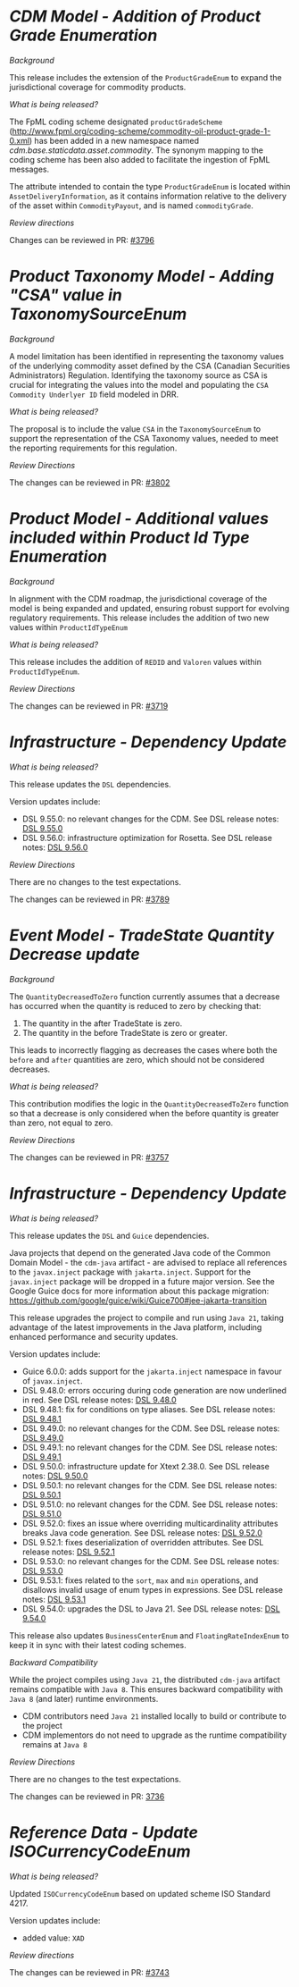 # _CDM Model - Addition of Product Grade Enumeration_

_Background_

This release includes the extension of the `ProductGradeEnum` to expand the jurisdictional coverage for commodity products.

_What is being released?_

The FpML coding scheme designated `productGradeScheme` (http://www.fpml.org/coding-scheme/commodity-oil-product-grade-1-0.xml) has been added in a new namespace named _cdm.base.staticdata.asset.commodity_. The synonym mapping to the coding scheme has been also added to facilitate the ingestion of FpML messages.

The attribute intended to contain the type `ProductGradeEnum` is located within `AssetDeliveryInformation`, as it contains information relative to the delivery of the asset within `CommodityPayout`, and is named `commodityGrade`.

_Review directions_

Changes can be reviewed in PR: [#3796](https://github.com/finos/common-domain-model/pull/3796)

# _Product Taxonomy Model - Adding "CSA" value in TaxonomySourceEnum_

_Background_

A model limitation has been identified in representing the taxonomy values of the underlying commodity asset defined by the CSA (Canadian Securities Administrators) Regulation. Identifying the taxonomy source as CSA is crucial for integrating the values into the model and populating the `CSA Commodity Underlyer ID` field modeled in DRR.

_What is being released?_

The proposal is to include the value `CSA` in the `TaxonomySourceEnum` to support the representation of the CSA Taxonomy values, needed to meet the reporting requirements for this regulation.

_Review Directions_

The changes can be reviewed in PR: [#3802](https://github.com/finos/common-domain-model/pull/3802)

# _Product Model - Additional values included within Product Id Type Enumeration_

_Background_

In alignment with the CDM roadmap, the jurisdictional coverage of the model is being expanded and updated, ensuring robust support for evolving regulatory requirements. This release includes the addition of two new values within `ProductIdTypeEnum`

_What is being released?_

This release includes the addition of `REDID` and `Valoren` values within `ProductIdTypeEnum`.

_Review Directions_

The changes can be reviewed in PR: [#3719](https://github.com/finos/common-domain-model/pull/3719)

# _Infrastructure - Dependency Update_

_What is being released?_

This release updates the `DSL` dependencies.

Version updates include:
- DSL 9.55.0: no relevant changes for the CDM. See DSL release notes: [DSL 9.55.0](https://github.com/finos/rune-dsl/releases/tag/9.55.0)
- DSL 9.56.0: infrastructure optimization for Rosetta. See DSL release notes: [DSL 9.56.0](https://github.com/finos/rune-dsl/releases/tag/9.56.0)


_Review Directions_

There are no changes to the test expectations.

The changes can be reviewed in PR: [#3789](https://github.com/finos/common-domain-model/pull/3789) 

# _Event Model - TradeState Quantity Decrease update_

_Background_

The `QuantityDecreasedToZero` function currently assumes that a decrease has occurred when the quantity is reduced to zero by checking that:

1. The quantity in the after TradeState is zero.
2. The quantity in the before TradeState is zero or greater.

This leads to incorrectly flagging as decreases the cases where both the `before` and `after` quantities are zero, which should not be considered decreases.

_What is being released?_

This contribution modifies the logic in the `QuantityDecreasedToZero` function so that a decrease is only considered when the before quantity is greater than zero, not equal to zero.

_Review Directions_

The changes can be reviewed in PR: [#3757](https://github.com/finos/common-domain-model/pull/3757)

# _Infrastructure - Dependency Update_

_What is being released?_

This release updates the `DSL` and `Guice` dependencies.

Java projects that depend on the generated Java code of the Common Domain Model - the `cdm-java` artifact - are advised to replace all references to the `javax.inject` package with `jakarta.inject`. Support for the `javax.inject` package will be dropped in a future major version. See the Google Guice docs for more information about this package migration: https://github.com/google/guice/wiki/Guice700#jee-jakarta-transition

This release upgrades the project to compile and run using `Java 21`, taking advantage of the latest improvements in the Java platform, including enhanced performance and security updates.

Version updates include:
- Guice 6.0.0: adds support for the `jakarta.inject` namespace in favour of `javax.inject`.
- DSL 9.48.0: errors occuring during code generation are now underlined in red. See DSL release notes: [DSL 9.48.0](https://github.com/finos/rune-dsl/releases/tag/9.48.0)
- DSL 9.48.1: fix for conditions on type aliases. See DSL release notes: [DSL 9.48.1](https://github.com/finos/rune-dsl/releases/tag/9.48.1)
- DSL 9.49.0: no relevant changes for the CDM. See DSL release notes: [DSL 9.49.0](https://github.com/finos/rune-dsl/releases/tag/9.49.0)
- DSL 9.49.1: no relevant changes for the CDM. See DSL release notes: [DSL 9.49.1](https://github.com/finos/rune-dsl/releases/tag/9.49.1)
- DSL 9.50.0: infrastructure update for Xtext 2.38.0. See DSL release notes: [DSL 9.50.0](https://github.com/finos/rune-dsl/releases/tag/9.50.0)
- DSL 9.50.1: no relevant changes for the CDM. See DSL release notes: [DSL 9.50.1](https://github.com/finos/rune-dsl/releases/tag/9.50.1)
- DSL 9.51.0: no relevant changes for the CDM. See DSL release notes: [DSL 9.51.0](https://github.com/finos/rune-dsl/releases/tag/9.51.0)
- DSL 9.52.0: fixes an issue where overriding multicardinality attributes breaks Java code generation. See DSL release notes: [DSL 9.52.0](https://github.com/finos/rune-dsl/releases/tag/9.52.0)
- DSL 9.52.1: fixes deserialization of overridden attributes. See DSL release notes: [DSL 9.52.1](https://github.com/finos/rune-dsl/releases/tag/9.52.1)
- DSL 9.53.0: no relevant changes for the CDM. See DSL release notes: [DSL 9.53.0](https://github.com/finos/rune-dsl/releases/tag/9.53.0)
- DSL 9.53.1: fixes related to the `sort`, `max` and `min` operations, and disallows invalid usage of enum types in expressions. See DSL release notes: [DSL 9.53.1](https://github.com/finos/rune-dsl/releases/tag/9.53.1)
- DSL 9.54.0: upgrades the DSL to Java 21. See DSL release notes: [DSL 9.54.0](https://github.com/finos/rune-dsl/releases/tag/9.54.0)

This release also updates `BusinessCenterEnum` and `FloatingRateIndexEnum` to keep it in sync with their latest coding schemes.

_Backward Compatibility_

While the project compiles using `Java 21`, the distributed `cdm-java` artifact remains compatible with `Java 8`. This ensures backward compatibility with `Java 8` (and later) runtime environments.

- CDM contributors need `Java 21` installed locally to build or contribute to the project
- CDM implementors do not need to upgrade as the runtime compatibility remains at `Java 8`

_Review Directions_

There are no changes to the test expectations.

The changes can be reviewed in PR: [3736](https://github.com/finos/common-domain-model/pull/3736)

# _Reference Data - Update ISOCurrencyCodeEnum_

_What is being released?_

Updated `ISOCurrencyCodeEnum` based on updated scheme ISO Standard 4217.

Version updates include:
- added value: `XAD`


_Review directions_

The changes can be reviewed in PR: [#3743](https://github.com/finos/common-domain-model/pull/3743)

